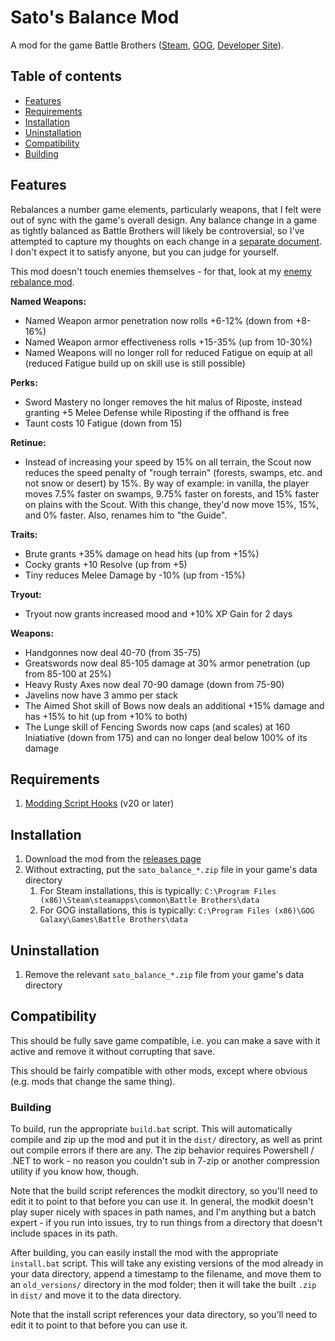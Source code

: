 # Sato's Balance Mod

A mod for the game Battle Brothers ([Steam](https://store.steampowered.com/app/365360/Battle_Brothers/), [GOG](https://www.gog.com/game/battle_brothers), [Developer Site](http://battlebrothersgame.com/buy-battle-brothers/)).

## Table of contents

-   [Features](#features)
-   [Requirements](#requirements)
-   [Installation](#installation)
-   [Uninstallation](#uninstallation)
-   [Compatibility](#compatibility)
-   [Building](#building)

## Features

Rebalances a number game elements, particularly weapons, that I felt were out of sync with the game's overall design. Any balance change in a game as tightly balanced as Battle Brothers will likely be controversial, so I've attempted to capture my thoughts on each change in a [separate document](./reasoning.md). I don't expect it to satisfy anyone, but you can judge for yourself.

This mod doesn't touch enemies themselves - for that, look at my [enemy rebalance mod](https://github.com/jcsato/sato_enemy_balance_mod).

**Named Weapons:**
- Named Weapon armor penetration now rolls +6-12% (down from +8-16%)
- Named Weapon armor effectiveness rolls +15-35% (up from 10-30%)
- Named Weapons will no longer roll for reduced Fatigue on equip at all (reduced Fatigue build up on skill use is still possible)

**Perks:**
- Sword Mastery no longer removes the hit malus of Riposte, instead granting +5 Melee Defense while Riposting if the offhand is free
- Taunt costs 10 Fatigue (down from 15)

**Retinue:**
- Instead of increasing your speed by 15% on all terrain, the Scout now reduces the speed penalty of "rough terrain" (forests, swamps, etc. and not snow or desert) by 15%. By way of example: in vanilla, the player moves 7.5% faster on swamps, 9.75% faster on forests, and 15% faster on plains with the Scout. With this change, they'd now move 15%, 15%, and 0% faster. Also, renames him to "the Guide".

**Traits:**
- Brute grants +35% damage on head hits (up from +15%)
- Cocky grants +10 Resolve (up from +5)
- Tiny reduces Melee Damage by -10% (up from -15%)

**Tryout:**
- Tryout now grants increased mood and +10% XP Gain for 2 days

**Weapons:**
- Handgonnes now deal 40-70 (from 35-75)
- Greatswords now deal 85-105 damage at 30% armor penetration (up from 85-100 at 25%)
- Heavy Rusty Axes now deal 70-90 damage (down from 75-90)
- Javelins now have 3 ammo per stack
- The Aimed Shot skill of Bows now deals an additional +15% damage and has +15% to hit (up from +10% to both)
- The Lunge skill of Fencing Swords now caps (and scales) at 160 Iniatiative (down from 175) and can no longer deal below 100% of its damage

## Requirements

1) [Modding Script Hooks](https://www.nexusmods.com/battlebrothers/mods/42) (v20 or later)

## Installation

1) Download the mod from the [releases page](https://github.com/jcsato/sato_balance_mod/releases/latest)
2) Without extracting, put the `sato_balance_*.zip` file in your game's data directory
    1) For Steam installations, this is typically: `C:\Program Files (x86)\Steam\steamapps\common\Battle Brothers\data`
    2) For GOG installations, this is typically: `C:\Program Files (x86)\GOG Galaxy\Games\Battle Brothers\data`

## Uninstallation

1) Remove the relevant `sato_balance_*.zip` file from your game's data directory

## Compatibility

This should be fully save game compatible, i.e. you can make a save with it active and remove it without corrupting that save.

This should be fairly compatible with other mods, except where obvious (e.g. mods that change the same thing).

### Building

To build, run the appropriate `build.bat` script. This will automatically compile and zip up the mod and put it in the `dist/` directory, as well as print out compile errors if there are any. The zip behavior requires Powershell / .NET to work - no reason you couldn't sub in 7-zip or another compression utility if you know how, though.

Note that the build script references the modkit directory, so you'll need to edit it to point to that before you can use it. In general, the modkit doesn't play super nicely with spaces in path names, and I'm anything but a batch expert - if you run into issues, try to run things from a directory that doesn't include spaces in its path.

After building, you can easily install the mod with the appropriate `install.bat` script. This will take any existing versions of the mod already in your data directory, append a timestamp to the filename, and move them to an `old_versions/` directory in the mod folder; then it will take the built `.zip` in `dist/` and move it to the data directory.

Note that the install script references your data directory, so you'll need to edit it to point to that before you can use it.
